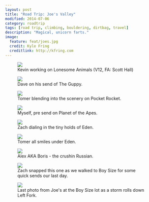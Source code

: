 ```yaml
---
layout: post
title: "Road Trip: Joe's Valley"
modified: 2014-07-06
category: roadtrip
tags: [road trip, climbing, bouldering, dirtbag, travel]
description: "Magical, unicorn farts."
image:
  feature: feat/joes.jpg
  credit: Kyle Fring
  creditlink: http://kfring.com
---
```


<figure>                                                                         
  <img src="/images/posts/joes-1.jpg">                                       
  <figcaption>Kevin working on Lonesome Animals (V12, FA: Scott Hall)</figcaption>                            
</figure>

<figure>                                                                         
  <img src="/images/posts/joes-2.jpg">                                           
  <figcaption>Dave on his send of The Guppy.</figcaption>                            
</figure>
 
<figure>                                                                         
  <img src="/images/posts/joes-3.jpg">                                           
  <figcaption>Tomer blending into the scenery on Pocket Rocket.</figcaption>                            
</figure> 

<figure>                                                                         
  <img src="/images/posts/joes-4.jpg">                                           
  <figcaption>Myself, pre send on Planet of the Apes.</figcaption>                            
</figure> 

<figure>                                                                         
  <img src="/images/posts/joes-5.jpg">                                           
  <figcaption>Zach dialing in the tiny holds of Eden.</figcaption>                            
</figure> 

<figure>                                                                         
  <img src="/images/posts/joes-6.jpg">                                           
  <figcaption>Tomer all smiles under Eden.</figcaption>                            
</figure>

<figure>                                                                         
  <img src="/images/posts/boris.jpg">                                           
  <figcaption>Alex AKA Boris - the crushin Russian.</figcaption>           
</figure> 

<figure>                                                                         
  <img src="/images/posts/joes-7.jpg">                                           
  <figcaption>Zach snapped this one as we walked to Boy Size for some quick sends our last day.</figcaption>                            
</figure> 

<figure>                                                                         
  <img src="/images/posts/joes-8.jpg">                                           
  <figcaption>Last photo from Joe's at the Boy Size lot as a storm rolls down Left Fork.</figcaption>                            
</figure> 
